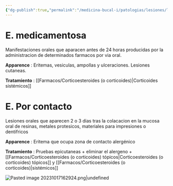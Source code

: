 ```yaml
---
{"dg-publish":true,"permalink":"/medicina-bucal-i/patologias/lesiones/lesiones-por-agentes-quimicos/estomatitis-alergica/"}
---
```



# E. medicamentosa

Manifestaciones orales que aparacen antes de 24 horas producidas por la administracion de determinados farmacos por via oral.

**Apparence** : Eritemas, vesiculas, ampollas y ulceraciones. Lesiones cutaneas.

**Tratamiento** : [[Farmacos/Corticoesteroides (o corticoides)\|Corticoides sistémicos]]

# E. Por contacto

Lesiones orales que aparecen 2 o 3 dias tras la colacacion en la mucosa oral de resinas, metales protesicos, materiales para impresiones o dentifricos

**Apparence** : Eritema que ocupa zona de contacto alergénico

**Tratamiento** : Pruebas epicutaneas + eliminar el alergeno + [[Farmacos/Corticoesteroides (o corticoides) tópicos\|Corticoesteroides (o corticoides) tópicos]] y [[Farmacos/Corticoesteroides (o corticoides)\|sistémicos]]

![Pasted image 20231017162924.png|undefined](/img/user/Medicina%20Bucal%20I/Medias/Pasted%20image%2020231017162924.png)
